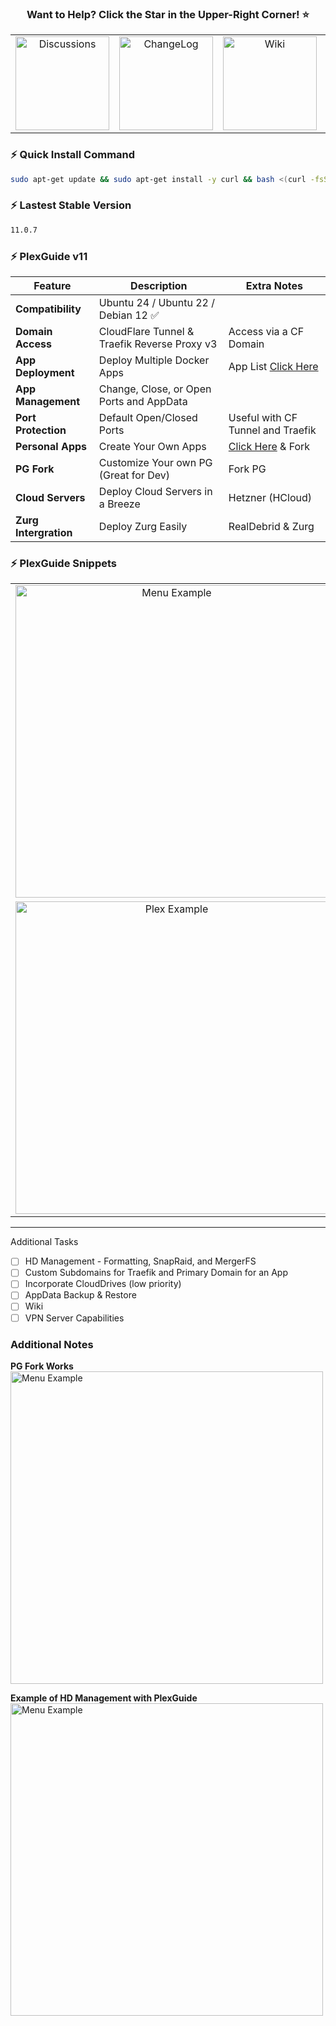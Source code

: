 <h3 align="center">Want to Help? Click the Star in the Upper-Right Corner! ⭐</h2>

<p align="center">
  <table align="center" border="0">
    <tr>
      <td align="center"><a href="https://discord.gg/C9JnTHc655"><img src="https://i.imgur.com/qwZEVKG.jpeg" alt="Discussions" width="150"></a></td>
      <td align="center"><a href="https://github.com/plexguide/PlexGuide.com/wiki/Change-Log"><img src="https://i.imgur.com/5sZSukx.png" alt="ChangeLog" width="150"></a></td>
      <td align="center"><a href="https://github.com/plexguide/PlexGuide.com/wiki"><img src="https://i.imgur.com/YNf9ps0.png" alt="Wiki" width="150"></a></td>
      <td align="center"><a href="https://github.com/plexguide/PlexGuide.com/wiki/Donations"><img src="https://i.imgur.com/1TAkRpM.png" alt="Donate" width="150"></a></td>
    </tr>
  </table>
</p>

### ⚡ Quick Install Command

```bash
sudo apt-get update && sudo apt-get install -y curl && bash <(curl -fsSL https://raw.githubusercontent.com/plexguide/Installer/v11/install_menu.sh)
```

### ⚡ Lastest Stable Version
```bash
11.0.7
```

### ⚡ PlexGuide v11

| **Feature**        | Description                                                                                           | **Extra Notes**
|--------------------|-------------------------------------------------------------------------------------------------------|----------------------------|
| **Compatibility**  | Ubuntu 24 / Ubuntu 22 / Debian 12 ✅                                                                   |
| **Domain Access**  | CloudFlare Tunnel & Traefik Reverse Proxy v3                                                          | Access via a CF Domain
| **App Deployment** | Deploy Multiple Docker Apps | App List [Click Here](https://github.com/plexguide/Apps)
| **App Management** | Change, Close, or Open Ports and AppData |
| **Port Protection**  | Default Open/Closed Ports | Useful with CF Tunnel and Traefik
| **Personal Apps**  | Create Your Own Apps | [Click Here](https://github.com/plexguide/AppsFork) & Fork
| **PG Fork**  | Customize Your own PG (Great for Dev) | Fork PG
| **Cloud Servers**  | Deploy Cloud Servers in a Breeze | Hetzner (HCloud)
| **Zurg Intergration**  | Deploy Zurg Easily | RealDebrid & Zurg


### ⚡ PlexGuide Snippets

<p align="center">
  <table align="center">
    <tr>
      <td align="center"><img src="https://i.imgur.com/soaEmGq.jpeg" alt="Menu Example" width="500"></td>
      <td align="center"><img src="https://i.imgur.com/jKeQHAK.jpeg" alt="Plex Example" width="500"></td>
    </tr>
    <tr>
      <td align="center"><img src="https://i.imgur.com/HDJ6kPL.jpeg" alt="Plex Example" width="500"></td>
      <td align="center"><img src="https://i.imgur.com/uemOQUJ.jpeg" alt="Plex Example" width="500"></td>
    </tr>
  </table>
</p>

----

Additional Tasks
- [ ] HD Management - Formatting, SnapRaid, and MergerFS
- [ ] Custom Subdomains for Traefik and Primary Domain for an App
- [ ] Incorporate CloudDrives (low priority)
- [ ] AppData Backup & Restore  
- [ ] Wiki
- [ ] VPN Server Capabilities

### **Additional Notes**

**PG Fork Works**<br>
<img src="https://i.imgur.com/AhSpjrL.jpeg" alt="Menu Example" width="500">

**Example of HD Management with PlexGuide**<br>
<img src="https://i.imgur.com/muqXL24.jpeg" alt="Menu Example" width="500">
